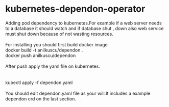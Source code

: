 # kubernetes-dependon-operator
Adding pod dependency to kubernetes.For example if a web server needs to a database it should watch and if database shut , down also web service must shut down because of not wasting resources.<br><br>
For installing you should first build docker image<br>
docker build -t anilkuscu/dependon .<br>
docker push anilkuscu/dependon<br><br>
After push apply the yaml file on kubernetes.<br><br><br>
kubectl apply -f dependon.yaml<br><br>
You should edit dependon.yaml file as your will.It includes a example dependon crd on the last section.<br>
